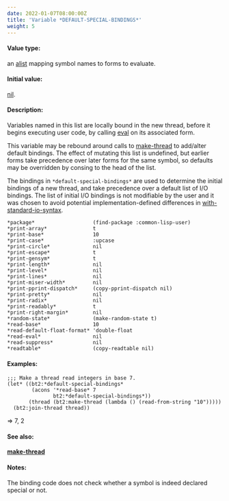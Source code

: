 ```yaml
---
date: 2022-01-07T08:00:00Z
title: 'Variable *DEFAULT-SPECIAL-BINDINGS*'
weight: 5
---
```


#### Value type:

an
[alist](http://www.lispworks.com/documentation/HyperSpec/Body/26_glo_a.htm#alist)
mapping symbol names to forms to evaluate.

#### Initial value:

[nil](http://www.lispworks.com/documentation/HyperSpec/Body/a_nil.htm#nil).

#### Description:

Variables named in this list are locally bound in the new thread,
before it begins executing user code, by calling
[eval](http://www.lispworks.com/documentation/HyperSpec/Body/f_eval.htm#eval)
on its associated form.

This variable may be rebound around calls to [make-thread](../make-thread)
to add/alter default bindings. The effect of mutating this list is
undefined, but earlier forms take precedence over later forms for the
same symbol, so defaults may be overridden by consing to the head of the
list.
  
The bindings in `*default-special-bindings*` are used to determine the
initial bindings of a new thread, and take precedence over a default
list of I/O bindings. The list of initial I/O bindings is not
modifiable by the user and it was chosen to avoid potential
implementation-defined differences in
[with-standard-io-syntax](http://www.lispworks.com/documentation/HyperSpec/Body/m_w_std_.htm#with-standard-io-syntax).

```
*package*                   (find-package :common-lisp-user)
*print-array*               t
*print-base*                10
*print-case*                :upcase
*print-circle*              nil
*print-escape*              t
*print-gensym*              t
*print-length*              nil
*print-level*               nil
*print-lines*               nil
*print-miser-width*         nil
*print-pprint-dispatch*     (copy-pprint-dispatch nil)
*print-pretty*              nil
*print-radix*               nil
*print-readably*            t
*print-right-margin*        nil
*random-state*              (make-random-state t)
*read-base*                 10
*read-default-float-format* 'double-float
*read-eval*                 nil
*read-suppress*             nil
*readtable*                 (copy-readtable nil)
```

#### Examples:

```
;;; Make a thread read integers in base 7.
(let* ((bt2:*default-special-bindings*
        (acons '*read-base* 7
               bt2:*default-special-bindings*))
       (thread (bt2:make-thread (lambda () (read-from-string "10")))))
  (bt2:join-thread thread))
```
=> 7, 2

#### See also:

[**make-thread**](../make-thread)

#### Notes:

The binding code does not check whether a symbol is indeed declared
special or not.
